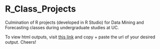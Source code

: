 # R_Class_Projects
Culmination of R projects (developed in R Studio) for Data Mining and Forecasting classes during undergraduate studies at UC. 

To view html outputs, visit [this link](https://htmlpreview.github.io/) and copy + paste the url of your desired output. Cheers!

